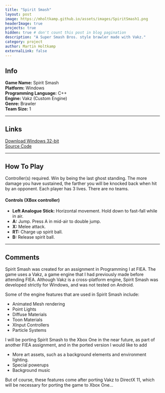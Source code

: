 ```yaml
---
title: "Spirit Smash"
layout: post
image: https://mholtkamp.github.io/assets/images/SpiritSmash1.png
headerImage: true
projects: true
hidden: true # don't count this post in blog pagination
description: "A Super Smash Bros. style brawler made with Vakz."
category: project
author: Martin Holtkamp
externalLink: false
---
```


## Info

**Game Name:** Spirit Smash  
**Platform:** Windows  
**Programming Language:** C++  
**Engine:** Vakz (Custom Engine)  
**Genre:** Brawler  
**Team Size:** 1  

---

## Links

[Download Windows 32-bit](https://drive.google.com/open?id=0Bz6zRTgs-_fBa0hEUm5ndU5PVkU)  
[Source Code](https://github.com/mholtkamp/spirit-smash)

---

## How To Play

Controller(s) required. Win by being the last ghost standing. The more damage you have sustained, the farther you will be knocked back when hit by an opponent. Each player has 3 lives. There are no teams.

#### Controls (XBox controller)
* **Left Analogue Stick:** Horizontal movement. Hold down to fast-fall while in air.
* **A:** Jump. Press A in mid-air to double jump.
* **X:** Melee attack.
* **RT:** Charge up spirit ball.
* **B:** Release spirit ball.

---

## Comments

Spirit Smash was created for an assignment in Programming I at FIEA. The game uses a Vakz, a game engine that I had previously made before attending FIEA. Although Vakz is a cross-platform engine, Spirit Smash was developed strictly for Windows, and was not tested on Android.

Some of the engine features that are used in Spirit Smash include:
* Animated Mesh rendering
* Point Lights
* Diffuse Materials
* Toon Materials
* XInput Controllers 
* Particle Systems

I will be porting Spirit Smash to the Xbox One in the near future, as part of another FIEA assignment, and in the ported version I would like to add  
* More art assets, such as a background elements and environment lighting.
* Special powerups
* Background music

But of course, these features come after porting Vakz to DirectX 11, which will be necessary for porting the game to Xbox One... 